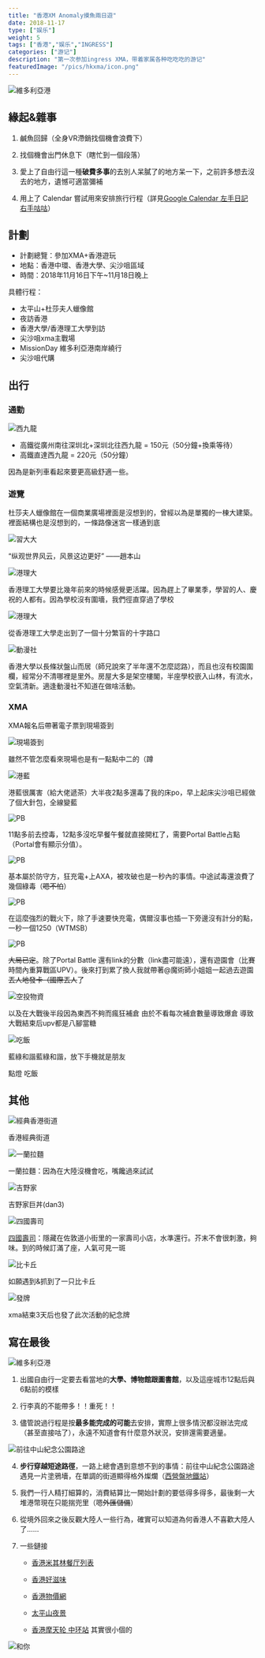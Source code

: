 ```yaml
---
title: "香港XM Anomaly摸魚兩日遊"
date: 2018-11-17
type: ["娱乐"]
weight: 5
tags: ["香港","娱乐","INGRESS"]
categories: ["游记"]
description: "第一次参加ingress XMA，带着家属各种吃吃吃的游记"
featuredImage: "/pics/hkxma/icon.png"
---
```


![維多利亞港](/pics/hkxma/photo2.jpg)

## 緣起&雜事

1. 鹹魚回歸（全身VR滯銷找個機會浪費下）

2. 找個機會出門休息下（瞎忙到一個段落）

3. 愛上了自由行這一種**破費多事**的去別人呆膩了的地方呆一下，之前許多想去沒去的地方，遺憾可適當彌補

4. 用上了 Calendar 嘗試用來安排旅行行程（詳見[Google Calendar 左手日記 右手咕咕](https://visnz.github.io/post/calendar/)）

## 計劃

- 計劃總覽：參加XMA+香港遊玩
- 地點：香港中環、香港大學、尖沙咀區域
- 時間：2018年11月16日下午~11月18日晚上

具體行程：
- 太平山+杜莎夫人蠟像館
- 夜訪香港
- 香港大學/香港理工大學到訪
- 尖沙咀xma主戰場
- MissionDay 維多利亞港南岸繞行
- 尖沙咀代購

## 出行

### 通勤

![西九龍](/pics/hkxma/pic06.jpg)

- 高鐵從廣州南往深圳北+深圳北往西九龍 = 150元（50分鐘+換乘等待）
- 高鐵直達西九龍 = 220元（50分鐘）

因為是新列車看起來要更高級舒適一些。

### 遊覽

杜莎夫人蠟像館在一個商業廣場裡面是沒想到的，曾經以為是單獨的一棟大建築。裡面結構也是沒想到的，一條路像迷宮一樣通到底

![習大大](/pics/hkxma/pic01.jpg)

“纵观世界风云，风景这边更好” ——趙本山

![港理大](/pics/hkxma/pic12.jpg)

香港理工大學要比幾年前來的時候感覺更活躍。因為趕上了畢業季，學習的人、慶祝的人都有。因為學校沒有圍墻，我們徑直穿過了學校

![港理大](/pics/hkxma/pic03.jpg)

從香港理工大學走出到了一個十分繁盲的十字路口

![動漫社](/pics/hkxma/pic04.jpg)

香港大學以長條狀盤山而居（師兄說來了半年還不怎麼認路），而且也沒有校園圍欄，經常分不清哪裡是里外。房屋大多是架空樓閣，半座學校嵌入山林，有流水，空氣清新。適逢動漫社不知道在做啥活動。



### XMA

XMA報名后帶著電子票到現場簽到

![現場簽到](/pics/hkxma/pic02.jpg)

雖然不管怎麼看來現場也是有一點點中二的（蹲

![港藍](/pics/hkxma/pic16.jpg)

港藍很厲害（給大佬遞茶）大半夜2點多還毒了我的床po，早上起床尖沙咀已經做了個大針包，全線變藍

![PB](/pics/hkxma/pic18.jpg)

11點多前去控毒，12點多沒吃早餐午餐就直接開杠了，需要Portal Battle占點（Portal會有顯示分值）。

![PB](/pics/hkxma/pic17.jpg)

基本屬於防守方，狂充電+上AXA，被攻破也是一秒內的事情。中途試毒還浪費了幾個綠毒（~~嗯不怕~~）

![PB](/pics/hkxma/pic19.jpg)

在這麼強烈的戰火下，除了手速要快充電，偶爾沒事也插一下旁邊沒有計分的點，一秒一個1250（WTMSB）

![PB](/pics/hkxma/pic20.jpg)

~~大局已定~~。除了Portal Battle 還有link的分數（link盡可能遠），還有遊園會（比賽時間內重算戰區UPV）。後來打到累了換人我就帶著@魔術師小姐姐一起過去遊園~~丟人地發卡（國際丟人~~了

![空投物資](/pics/hkxma/pic21.jpg)

以及在大戰後半段因為東西不夠而瘋狂補倉 由於不看每次補倉數量導致爆倉 導致大戰結束后upv都是八腳當糖

![吃飯](/pics/hkxma/pic23.jpg)

藍綠和諧藍綠和諧，放下手機就是朋友

點燈 吃飯

## 其他

![經典香港街道](/pics/hkxma/pic13.jpg)

香港經典街道

![一蘭拉麵](/pics/hkxma/pic027.jpg)

一蘭拉麵：因為在大陸沒機會吃，嘴饞過來試試

![吉野家](/pics/hkxma/pic14.jpg)

吉野家巨丼(dan3)

![四國壽司](/pics/hkxma/pic15.jpg)

[四國壽司](https://www.google.com/maps?ll=22.303578,114.169603&z=21&t=m&hl=zh-HK&gl=US&mapclient=embed&q=22%C2%B018%2713.1%22N+114%C2%B010%2710.4%22E@22.303644,114.169561)：隱藏在佐敦道小街里的一家壽司小店，水準還行。芥末不會很刺激，夠味。到的時候訂滿了座，人氣可見一斑

![比卡丘](/pics/hkxma/pic24.jpg)

如願遇到&抓到了一只比卡丘

![發牌](/pics/hkxma/pic25.jpg)

xma結束3天后也發了此次活動的紀念牌

## 寫在最後
![維多利亞港](/pics/hkxma/photo1.jpg)

1. 出國自由行一定要去看當地的**大學、博物館跟圖書館**，以及這座城市12點后與6點前的模樣

2. 行李真的不能帶多！！重死！！

3. 儘管說過行程是按**最多能完成的可能**去安排，實際上很多情況都沒辦法完成（甚至直接咕了），永遠不知道會有什麼意外狀況，安排還需要適量。

![前往中山紀念公園路途](/pics/hkxma/pic026.jpg)

4. **步行穿越短途路徑**，一路上總會遇到意想不到的事情：前往中山紀念公園路途遇見一片塗鴉墻，在單調的街道顯得格外燦爛（[西營盤地鐵站](https://www.google.com/maps/place/%E8%A5%BF%E7%87%9F%E7%9B%A4%E7%AB%99/@22.285511,114.1303005,15z/data=!4m12!1m6!3m5!1s0x0:0x35d42f86dcda02ae!2z5Lit5bGx57SA5b-15YWs5ZyS!8m2!3d22.2902364!4d114.1454925!3m4!1s0x3403ff80b4683f09:0xc9610b1b92c6556b!8m2!3d22.2856367!4d114.1427404)）

5. 我們一行人精打細算的，消費結算比一開始計劃的要低得多得多，最後剩一大堆港幣現在只能揣兜里（嗯~~外匯儲備~~）

6. 從境外回來之後反觀大陸人一些行為，確實可以知道為何香港人不喜歡大陸人了……

7. 一些鏈接

    - [香港米其林餐厅列表](https://www.wikiwand.com/zh-hant/%E7%B1%B3%E5%85%B6%E6%9E%97%E9%A4%90%E5%BB%B3%E5%88%97%E8%A1%A8#/%E9%A6%99%E6%B8%AF)

    - [香港好滋味](https://www.openrice.com/zh/hongkong)

    - [香港物價網](https://www.price.com.hk/)
    
    - [太平山夜景](https://joyce8.com/2015hk9/)

    - [香港摩天轮 中环站](https://www.google.com/maps/place/The+Hong+Kong+Observation+Wheel/@22.285778,114.1704605,15.04z/data=!4m5!3m4!1s0x340400622b904e73:0x6d050ac72de9625b!8m2!3d22.2852868!4d114.1617224?hl=en) 其實很小個的

![和你](/pics/hkxma/pic05.jpg)